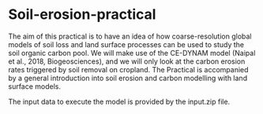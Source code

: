 # Soil-erosion-practical
The aim of this practical is to have an idea of how coarse-resolution global models of soil loss and land surface processes can be used to study the soil organic carbon pool. We will make use of the CE-DYNAM model (Naipal et al., 2018, Biogeosciences), and we will only look at the carbon erosion rates triggered by soil removal on cropland. 
The Practical is accompanied by a general introduction into soil erosion and carbon modelling with land surface models.

The input data to execute the model is provided by the input.zip file.
